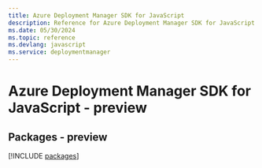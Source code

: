 ```yaml
---
title: Azure Deployment Manager SDK for JavaScript
description: Reference for Azure Deployment Manager SDK for JavaScript
ms.date: 05/30/2024
ms.topic: reference
ms.devlang: javascript
ms.service: deploymentmanager
---
```

# Azure Deployment Manager SDK for JavaScript - preview
## Packages - preview
[!INCLUDE [packages](deployment-manager-index.md)]